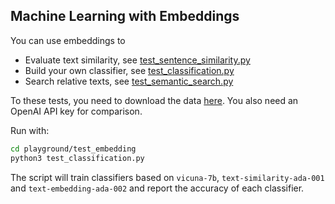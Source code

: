 ## Machine Learning with Embeddings

You can use embeddings to

- Evaluate text similarity, see [test_sentence_similarity.py](test_sentence_similarity.py)
- Build your own classifier, see [test_classification.py](test_classification.py)
- Search relative texts, see [test_semantic_search.py](test_semantic_search.py)

To these tests, you need to download the data [here](https://www.kaggle.com/datasets/snap/amazon-fine-food-reviews). You also need an OpenAI API key for comparison.

Run with:

```bash
cd playground/test_embedding
python3 test_classification.py
```

The script will train classifiers based on `vicuna-7b`, `text-similarity-ada-001` and `text-embedding-ada-002` and report the accuracy of each classifier.
